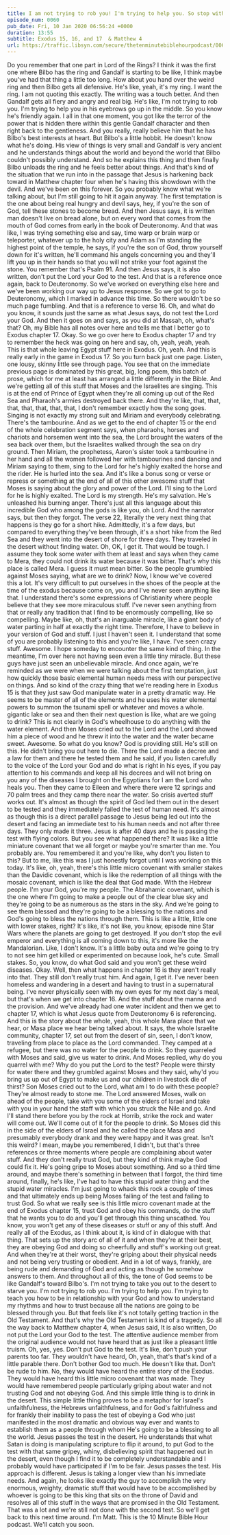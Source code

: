 ```yaml
---
title: I am not trying to rob you! I'm trying to help you. So stop with the testing.
episode_num: 0060
pub_date: Fri, 10 Jan 2020 06:56:24 +0000
duration: 13:55
subtitle: Exodus 15, 16, and 17  & Matthew 4
url: https://traffic.libsyn.com/secure/thetenminutebiblehourpodcast/0060_-_Dont_Put_God_to_the_Test_Final.mp3
---
```


 Do you remember that one part in Lord of the Rings? I think it was the first one where Bilbo has the ring and Gandalf is starting to be like, I think maybe you've had that thing a little too long. How about you hand over the weird ring and then Bilbo gets all defensive. He's like, yeah, it's my ring. I want the ring. I am not quoting this exactly. The writing was a touch better. And then Gandalf gets all fiery and angry and real big. He's like, I'm not trying to rob you. I'm trying to help you in his eyebrows go up in the middle. So you know he's friendly again. I all in that one moment, you got like the terror of the power that is hidden there within this gentle Gandalf character and then right back to the gentleness. And you really, really believe him that he has Bilbo's best interests at heart. But Bilbo's a little hobbit. He doesn't know what he's doing. His view of things is very small and Gandalf is very ancient and he understands things about the world and beyond the world that Bilbo couldn't possibly understand. And so he explains this thing and then finally Bilbo unloads the ring and he feels better about things. And that's kind of the situation that we run into in the passage that Jesus is harkening back toward in Matthew chapter four when he's having this showdown with the devil. And we've been on this forever. So you probably know what we're talking about, but I'm still going to hit it again anyway. The first temptation is the one about being real hungry and devil says, hey, if you're the son of God, tell these stones to become bread. And then Jesus says, it is written man doesn't live on bread alone, but on every word that comes from the mouth of God comes from early in the book of Deuteronomy. And that was like, I was trying something else and say, time warp or brain warp or teleporter, whatever up to the holy city and Adam as I'm standing the highest point of the temple, he says, if you're the son of God, throw yourself down for it's written, he'll command his angels concerning you and they'll lift you up in their hands so that you will not strike your foot against the stone. You remember that's Psalm 91. And then Jesus says, it is also written, don't put the Lord your God to the test. And that is a reference once again, back to Deuteronomy. So we've worked on everything else here and we've been working our way up to Jesus response. So we got to go to Deuteronomy, which I marked in advance this time. So there wouldn't be so much page fumbling. And that is a reference to verse 16. Oh, and what do you know, it sounds just the same as what Jesus says, do not test the Lord your God. And then it goes on and says, as you did at Massah, oh, what's that? Oh, my Bible has all notes over here and tells me that I better go to Exodus chapter 17. Okay. So we go over here to Exodus chapter 17 and try to remember the heck was going on here and say, oh, yeah, yeah, yeah. This is that whole leaving Egypt stuff here in Exodus. Oh, yeah. And this is really early in the game in Exodus 17. So you turn back just one page. Listen, one lousy, skinny little see through page. You see that on the immediate previous page is dominated by this great, big, long poem, this batch of prose, which for me at least has arranged a little differently in the Bible. And we're getting all of this stuff that Moses and the Israelites are singing. This is at the end of Prince of Egypt when they're all coming up out of the Red Sea and Pharaoh's armies destroyed back there. And they're like, that, that, that, that, that, that, that, I don't remember exactly how the song goes. Singing is not exactly my strong suit and Miriam and everybody celebrating. There's the tambourine. And as we get to the end of chapter 15 or the end of the whole celebration segment says, when pharaohs, horses and chariots and horsemen went into the sea, the Lord brought the waters of the sea back over them, but the Israelites walked through the sea on dry ground. Then Miriam, the prophetess, Aaron's sister took a tambourine in her hand and all the women followed her with tambourines and dancing and Miriam saying to them, sing to the Lord for he's highly exalted the horse and the rider. He is hurled into the sea. And it's like a bonus song or verse or repress or something at the end of all of this other awesome stuff that Moses is saying about the glory and power of the Lord. I'll sing to the Lord for he is highly exalted. The Lord is my strength. He's my salvation. He's unleashed his burning anger. There's just all this language about this incredible God who among the gods is like you, oh Lord. And the narrator says, but then they forgot. The verse 22, literally the very next thing that happens is they go for a short hike. Admittedly, it's a few days, but compared to everything they've been through, it's a short hike from the Red Sea and they went into the desert of shore for three days. They traveled in the desert without finding water. Oh, OK, I get it. That would be tough. I assume they took some water with them at least and says when they came to Mera, they could not drink its water because it was bitter. That's why this place is called Mera. I guess it must mean bitter. So the people grumbled against Moses saying, what are we to drink? Now, I know we've covered this a lot. It's very difficult to put ourselves in the shoes of the people at the time of the exodus because come on, you and I've never seen anything like that. I understand there's some expressions of Christianity where people believe that they see more miraculous stuff. I've never seen anything from that or really any tradition that I find to be enormously compelling, like so compelling. Maybe like, oh, that's an inarguable miracle, like a giant body of water parting in half at exactly the right time. Therefore, I have to believe in your version of God and stuff. I just I haven't seen it. I understand that some of you are probably listening to this and you're like, I have. I've seen crazy stuff. Awesome. I hope someday to encounter the same kind of thing. In the meantime, I'm over here not having seen even a little tiny miracle. But these guys have just seen an unbelievable miracle. And once again, we're reminded as we were when we were talking about the first temptation, just how quickly those basic elemental human needs mess with our perspective on things. And so kind of the crazy thing that we're reading here in Exodus 15 is that they just saw God manipulate water in a pretty dramatic way. He seems to be master of all of the elements and he uses his water elemental powers to summon the tsunami spell or whatever and moves a whole. gigantic lake or sea and then their next question is like, what are we going to drink? This is not clearly in God's wheelhouse to do anything with the water element. And then Moses cried out to the Lord and the Lord showed him a piece of wood and he threw it into the water and the water became sweet. Awesome. So what do you know? God is providing still. He's still on this. He didn't bring you out here to die. There the Lord made a decree and a law for them and there he tested them and he said, if you listen carefully to the voice of the Lord your God and do what is right in his eyes, if you pay attention to his commands and keep all his decrees and will not bring on you any of the diseases I brought on the Egyptians for I am the Lord who heals you. Then they came to Eileen and where there were 12 springs and 70 palm trees and they camp there near the water. So crisis averted stuff works out. It's almost as though the spirit of God led them out in the desert to be tested and they immediately failed the test of human need. It's almost as though this is a direct parallel passage to Jesus being led out into the desert and facing an immediate test to his human needs and not after three days. They only made it three. Jesus is after 40 days and he is passing the test with flying colors. But you see what happened there? It was like a little miniature covenant that we all forget or maybe you're smarter than me. You probably are. You remembered it and you're like, why don't you listen to this? But to me, like this was I just honestly forgot until I was working on this today. It's like, oh, yeah, there's this little micro covenant with smaller stakes than the Davidic covenant, which is like the redemption of all things with the mosaic covenant, which is like the deal that God made. With the Hebrew people. I'm your God, you're my people. The Abrahamic covenant, which is the one where I'm going to make a people out of the clear blue sky and they're going to be as numerous as the stars in the sky. And we're going to see them blessed and they're going to be a blessing to the nations and God's going to bless the nations through them. This is like a little, little one with lower stakes, right? It's like, it's not like, you know, episode nine Star Wars where the planets are going to get destroyed. If you don't stop the evil emperor and everything is all coming down to this, it's more like the Mandalorian. Like, I don't know. It's a little baby outa and we're going to try to not see him get killed or experimented on because look, he's cute. Small stakes. So, you know, do what God said and you won't get these weird diseases. Okay. Well, then what happens in chapter 16 is they aren't really into that. They still don't really trust him. And again, I get it. I've never been homeless and wandering in a desert and having to trust in a supernatural being. I've never physically seen with my own eyes for my next day's meal, but that's when we get into chapter 16. And the stuff about the manna and the provision. And we've already had one water incident and then we get to chapter 17, which is what Jesus quote from Deuteronomy 6 is referencing. And this is the story about the whole, yeah, this whole Mara place that we hear, or Masa place we hear being talked about. It says, the whole Israelite community, chapter 17, set out from the desert of sin, seen, I don't know, traveling from place to place as the Lord commanded. They camped at a refugee, but there was no water for the people to drink. So they quarreled with Moses and said, give us water to drink. And Moses replied, why do you quarrel with me? Why do you put the Lord to the test? People were thirsty for water there and they grumbled against Moses and they said, why'd you bring us up out of Egypt to make us and our children in livestock die of thirst? Son Moses cried out to the Lord, what am I to do with these people? They're almost ready to stone me. The Lord answered Moses, walk on ahead of the people, take with you some of the elders of Israel and take with you in your hand the staff with which you struck the Nile and go. And I'll stand there before you by the rock at Horrib, strike the rock and water will come out. We'll come out of it for the people to drink. So Moses did this in the side of the elders of Israel and he called the place Masa and presumably everybody drank and they were happy and it was great. Isn't this weird? I mean, maybe you remembered, I didn't, but that's three references or three moments where people are complaining about water stuff. And they don't really trust God, but they kind of think maybe God could fix it. He's going gripe to Moses about something. And so a third time around, and maybe there's something in between that I forgot, the third time around, finally, he's like, I've had to have this stupid water thing and the stupid water miracles. I'm just going to whack this rock a couple of times and that ultimately ends up being Moses failing of the test and failing to trust God. So what we really see is this little micro covenant made at the end of Exodus chapter 15, trust God and obey his commands, do the stuff that he wants you to do and you'll get through this thing unscathed. You know, you won't get any of these diseases or stuff or any of this stuff. And really all of the Exodus, as I think about it, is kind of in dialogue with that thing. That sets up the story arc of all of it and when they're at their best, they are obeying God and doing so cheerfully and stuff's working out great. And when they're at their worst, they're griping about their physical needs and not being very trusting or obedient. And in a lot of ways, frankly, are being rude and demanding of God and acting as though he somehow answers to them. And throughout all of this, the tone of God seems to be like Gandalf's toward Bilbo's. I'm not trying to take you out to the desert to starve you. I'm not trying to rob you. I'm trying to help you. I'm trying to teach you how to be in relationship with your God and how to understand my rhythms and how to trust because all the nations are going to be blessed through you. But that feels like it's not totally getting traction in the Old Testament. And that's why the Old Testament is kind of a tragedy. So all the way back to Matthew chapter 4, when Jesus said, It is also written, Do not put the Lord your God to the test. The attentive audience member from the original audience would not have heard that as just like a pleasant little truism. Oh, yes, yes. Don't put God to the test. It's like, don't push your parents too far. They wouldn't have heard, Oh, yeah, that's that's kind of a little parable there. Don't bother God too much. He doesn't like that. Don't be rude to him. No, they would have heard the entire story of the Exodus. They would have heard this little micro covenant that was made. They would have remembered people particularly griping about water and not trusting God and not obeying God. And this simple little thing is to drink in the desert. This simple little thing proves to be a metaphor for Israel's unfaithfulness, the Hebrews unfaithfulness, and for God's faithfulness and for frankly their inability to pass the test of obeying a God who just manifested in the most dramatic and obvious way ever and wants to establish them as a people through whom He's going to be a blessing to all the world. Jesus passes the test in the desert. He understands that what Satan is doing is manipulating scripture to flip it around, to put God to the test with that same gripey, whiny, disbelieving spirit that happened out in the desert, even though I find it to be completely understandable and I probably would have participated if I'm to be fair. Jesus passes the test. His approach is different. Jesus is taking a longer view than his immediate needs. And again, he looks like exactly the guy to accomplish the very enormous, weighty, dramatic stuff that would have to be accomplished by whoever is going to be this king that sits on the throne of David and resolves all of this stuff in the ways that are promised in the Old Testament. That was a lot and we're still not done with the second test. So we'll get back to this next time around. I'm Matt. This is the 10 Minute Bible Hour podcast. We'll catch you soon.